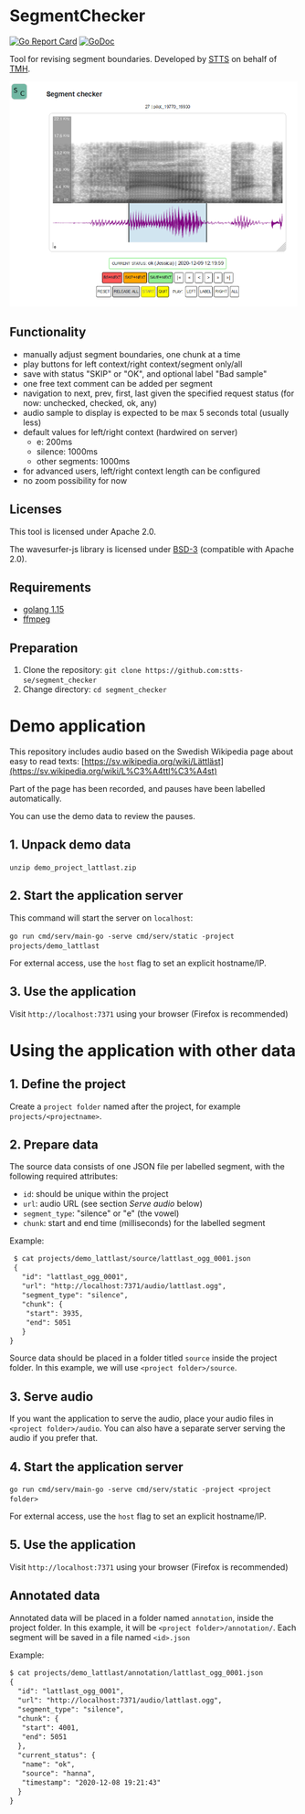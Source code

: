 
# SegmentChecker

[![Go Report Card](https://goreportcard.com/badge/github.com/stts-se/segment_checker)](https://goreportcard.com/report/github.com/stts-se/segment_checker) 
[![GoDoc](https://godoc.org/github.com/stts-se/segment_checker?status.svg)](https://pkg.go.dev/github.com/stts-se/segment_checker/)

Tool for revising segment boundaries. Developed by [STTS](https://stts.se) on behalf of [TMH](https://www.speech.kth.se).

<img src="screenshot.png">


## Functionality

* manually adjust segment boundaries, one chunk at a time
* play buttons for left context/right context/segment only/all
* save with status "SKIP" or "OK", and optional label "Bad sample"
* one free text comment can be added per segment
* navigation to next, prev, first, last given the specified request status (for now: unchecked, checked, ok, any)
* audio sample to display is expected to be max 5 seconds total (usually less)
* default values for left/right context (hardwired on server)
  - e: 200ms
  - silence: 1000ms
  - other segments: 1000ms
* for advanced users, left/right context length can be configured
* no zoom possibility for now

## Licenses

This tool is licensed under Apache 2.0.

The wavesurfer-js library is licensed under [BSD-3](https://opensource.org/licenses/BSD-3-Clause) (compatible with Apache 2.0).



## Requirements
* [golang 1.15](https://golang.org/dl/)
* [ffmpeg](https://ffmpeg.org/)

## Preparation
1. Clone the repository: `git clone https://github.com:stts-se/segment_checker`
2. Change directory: `cd segment_checker`


<!--
# Install pre-compiled binaries

Requirements:
* [ffmpeg](https://ffmpeg.org/)

Use one of the available [releases](https://github.com/stts-se/segment_checker/releases). See the release's README file for further instructions.
-->



# Demo application

This repository includes audio based on the Swedish Wikipedia page about easy to read texts: [https://sv.wikipedia.org/wiki/Lättläst](https://sv.wikipedia.org/wiki/L%C3%A4ttl%C3%A4st)

Part of the page has been recorded, and pauses have been labelled automatically.

You can use the demo data to review the pauses.

## 1. Unpack demo data

`unzip demo_project_lattlast.zip`

## 2. Start the application server

This command will start the server on `localhost`:

`go run cmd/serv/main-go -serve cmd/serv/static -project projects/demo_lattlast`

For external access, use the `host` flag to set an explicit hostname/IP.

## 3. Use the application

Visit `http://localhost:7371` using your browser (Firefox is recommended)


# Using the application with other data

## 1. Define the project

Create a `project folder` named after the project, for example `projects/<projectname>`.

## 2. Prepare data

The source data consists of one JSON file per labelled segment, with the following required attributes:

* `id`: should be unique within the project
* `url`: audio URL (see section _Serve audio_ below)
* `segment_type`: "silence" or "e" (the vowel)
* `chunk`: start and end time (milliseconds) for the labelled segment

Example:
    
     $ cat projects/demo_lattlast/source/lattlast_ogg_0001.json
     {
       "id": "lattlast_ogg_0001",
       "url": "http://localhost:7371/audio/lattlast.ogg",
       "segment_type": "silence",
       "chunk": {
        "start": 3935,
        "end": 5051
       }
    }


Source data should be placed in a folder titled `source` inside the project folder. In this example, we will use `<project folder>/source`.

## 3. Serve audio

If you want the application to serve the audio, place your audio files in `<project folder>/audio`. You can also have a separate server serving the audio if you prefer that.

## 4. Start the application server

`go run cmd/serv/main-go -serve cmd/serv/static -project <project folder>`

For external access, use the `host` flag to set an explicit hostname/IP.

## 5. Use the application

Visit `http://localhost:7371` using your browser (Firefox is recommended)

## Annotated data

Annotated data will be placed in a folder named `annotation`, inside the project folder. In this example, it will be `<project folder>/annotation/`. Each segment will be saved in a file named `<id>.json`

Example:

    $ cat projects/demo_lattlast/annotation/lattlast_ogg_0001.json
    {
      "id": "lattlast_ogg_0001",
      "url": "http://localhost:7371/audio/lattlast.ogg",
      "segment_type": "silence",
      "chunk": {
       "start": 4001,
       "end": 5051
      },
      "current_status": {
       "name": "ok",
       "source": "hanna",
       "timestamp": "2020-12-08 19:21:43"
      }
    }




